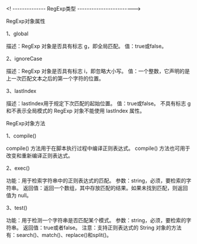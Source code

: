 <! --------------  RegExp类型 ------------------------>

RegExp对象属性

1、global

描述：RegExp 对象是否具有标志 g，即全局匹配。
值：true或false。

2、ignoreCase

描述：RegExp 对象是否具有标志 i，即忽略大小写。
值：一个整数，它声明的是上一次匹配文本之后的第一个字符的位置。

3、lastIndex

描述：lastIndex用于规定下次匹配的起始位置。
值：true或false。
不具有标志 g 和不表示全局模式的 RegExp 对象不能使用 lastIndex 属性。

RegExp对象方法

1、compile()

compile() 方法用于在脚本执行过程中编译正则表达式。
compile() 方法也可用于改变和重新编译正则表达式。

2、exec()

功能：用于检索字符串中的正则表达式的匹配。
参数：string，必须，要检索的字符串。
返回值：返回一个数组，其中存放匹配的结果。如果未找到匹配，则返回值为 null。

3、test()

功能：用于检测一个字符串是否匹配某个模式。
参数：string，必须，要检索的字符串。
返回值：true或者false。
注意：支持正则表达式的 String 对象的方法有：search()、match()、replace()和split()。
